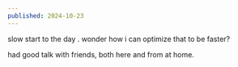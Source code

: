 ```yaml
---
published: 2024-10-23
---
```


slow start to the day . wonder how i can optimize that to be faster?

had good talk with friends, both here and from at home.